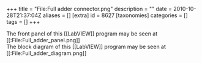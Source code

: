 +++
title = "File:Full adder connector.png"
description = ""
date = 2010-10-28T21:37:04Z
aliases = []
[extra]
id = 8627
[taxonomies]
categories = []
tags = []
+++

The front panel of this [[LabVIEW]] program may be seen at [[:File:Full_adder_panel.png]]<br/>
The block diagram of this [[LabVIEW]] program may be seen at [[:File:Full_adder_diagram.png]]
